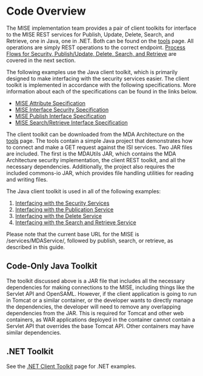 <h1 class="with-tabs">Code Overview</h1>

<p>The MISE implementation team provides a pair of client toolkits for
  interface to the MISE REST services for Publish, Update, Delete, Search, and
  Retrieve, one in Java, one in .NET. Both can be found on the
  <a href="/drupal/tools">tools</a> page. All operations are simply REST
  operations to the correct endpoint. <a href="process-flows.md">Process Flows
  for Security, Publish/Update, Delete, Search, and Retrieve</a> are covered
  in the next section.</p>

<p>The following examples use the Java client toolkit, which is primarily
  designed to make interfacing with the security services easier. The client
  toolkit is implemented in accordance with the following specifications. More
  information about each of the specifications can be found in the links
  below.</p>

<ul><li><a href="attribute-spec.md">MISE Attribute Specification</a>
</li><li><a href="security-spec.md">MISE Interface Security Specification</a>
</li><li><a href="publish-spec.md">MISE Publish Interface Specification</a>
</li><li><a href="search-retrieve-spec.md">MISE Search/Retrieve Interface
Specification</a>
</li></ul>

<p>The client toolkit can be downloaded from the MDA Architecture on the
<a href="/drupal/tools">tools</a> page. The tools contain a simple Java
project that demonstrates how to connect and make a GET request against the
ISI services. Two JAR files are included. The first is the MDAUtils JAR, which
contains the MDA Architecture security implementation, the client REST
toolkit, and all the necessary dependencies. Additionally, the project also
requires the included commons-io JAR, which provides file handling utilities
for reading and writing files.</p>

<p>The Java client toolkit is used in all of the following examples:</p>

<ol><li><a href="security-services-interfacing.md">Interfacing with the
  Security Services</a>
</li><li><a href="publish-service-interfacing.md">Interfacing with the
Publication Service</a>
</li><li><a href="delete-service-interfacing.md">Interfacing with the Delete
Service</a>
</li><li><a href="/drupal/node/30">Interfacing with the Search and Retrieve
Service</a>
</li></ol>

<p>Please note that the current base URL for the MISE is 
  /services/MDAService/, followed by publish, search, or retrieve, as
  described in this guide.</p>

<h2>Code-Only Java Toolkit</h2>

<p>The toolkit discussed above is a JAR file that includes all the necessary
  dependencies for making connections to the MISE, including things like the
  Servlet API and OpenSAML. However, if the client application is going to run
  in Tomcat or a similar container, or the developer wants to directly manage
  the dependencies, the developer will need to remove any overlapping
  dependencies from the JAR. This is required for Tomcat and other web
  containers, as WAR applications deployed in the container cannot contain a
  Servlet API that overrides the base Tomcat API. Other containers may have
  similar dependencies.</p>

<h2>.NET Toolkit</h2>

<p>See the <a href="/drupal/dotnet">.NET Client Toolkit</a> page for .NET
  examples.</p>